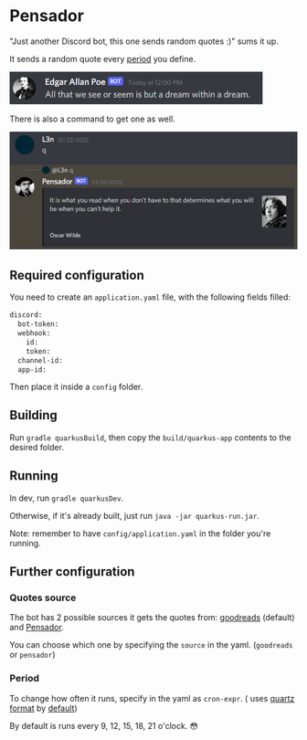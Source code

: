 # Pensador

"Just another Discord bot, this one sends random quotes :)" sums it up.

It sends a random quote every [period](#Period) you define.

![Periodic quote](imgs/periodic-quote.png)

There is also a command to get one as well.

![Quote command](imgs/command-quote.png)

## Required configuration

You need to create an `application.yaml` file, with the following fields filled:
```
discord:
  bot-token: 
  webhook:
    id: 
    token: 
  channel-id: 
  app-id: 
```
Then place it inside a `config` folder.

## Building 

Run `gradle quarkusBuild`, then copy the `build/quarkus-app` contents to the desired folder.

## Running

In dev, run `gradle quarkusDev`.

Otherwise, if it's already built, just run `java -jar quarkus-run.jar`.

Note: remember to have `config/application.yaml` in the folder you're running.

## Further configuration

### Quotes source

The bot has 2 possible sources it gets the quotes from: [goodreads](https://goodreads.com) (default) and [Pensador](https://www.pensador.com).

You can choose which one by specifying the `source` in the yaml. (`goodreads` or `pensador`)

### Period 

To change how often it runs, specify in the yaml as `cron-expr`. (
uses [quartz format](http://www.quartz-scheduler.org/documentation/quartz-2.3.0/tutorials/crontrigger.html)
by [default](https://quarkus.io/guides/scheduler-reference#quarkus-scheduler_quarkus.scheduler.cron-type))

By default is runs every 9, 12, 15, 18, 21 o'clock. 😳
